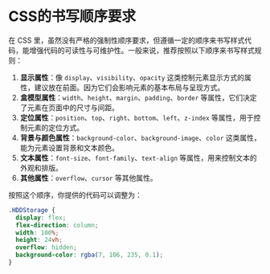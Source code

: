 # CSS的书写顺序要求
在 CSS 里，虽然没有严格的强制性顺序要求，但遵循一定的顺序来书写样式代码，能增强代码的可读性与可维护性。一般来说，推荐按照以下顺序来书写样式规则：

1. **显示属性**：像 `display`、`visibility`、`opacity` 这类控制元素显示方式的属性，建议放在前面。因为它们会影响元素的基本布局与呈现方式。
2. **盒模型属性**：`width`、`height`、`margin`、`padding`、`border` 等属性，它们决定了元素在页面中的尺寸与间距。
3. **定位属性**：`position`、`top`、`right`、`bottom`、`left`、`z-index` 等属性，用于控制元素的定位方式。
4. **背景与颜色属性**：`background-color`、`background-image`、`color` 这类属性，能为元素设置背景和文本颜色。
5. **文本属性**：`font-size`、`font-family`、`text-align` 等属性，用来控制文本的外观和排版。
6. **其他属性**：`overflow`、`cursor` 等其他属性。

按照这个顺序，你提供的代码可以调整为：

```css
.HDDStorage {
  display: flex;
  flex-direction: column;
  width: 100%;
  height: 24vh;
  overflow: hidden;
  background-color: rgba(7, 106, 235, 0.1);
}
```
